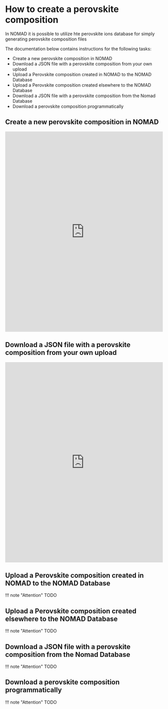 # How to create a perovskite composition
In NOMAD it is possible to utilize hte perovskite ions database for simply generating perovskite composition files

The documentation below contains instructions for the following tasks:

- Create a new perovskite composition in NOMAD
- Download a JSON file with a perovskite composition from your own upload
- Upload a Perovskite composition created in NOMAD to the NOMAD Database
- Upload a Perovskite composition created elsewhere to the NOMAD Database
- Download a JSON file with a perovskite composition from the Nomad Database
- Download a perovskite composition programmatically


<!-- A standarized perovskite composition entry can be created using the ions database.
To create one you would need to follow the steps below in which we will create a Cs<sub>0.05</sub>FA<sub>0.76</sub>MA<sub>0.16</sub>PbBr<sub>1.5</sub>I<sub>1.5</sub>
composition entry: -->

<!-- <iframe src="https://scribehow.com/embed/How_to_Create_a_New_Perovskite_Composition_Upload__HdNr9pn5S_2jFM5Ii4FYkA?removeLogo=true" width="100%" height="640" allowfullscreen frameborder="0"></iframe> -->


## Create a new perovskite composition in NOMAD
<iframe src="https://scribehow.com/shared/Create_a_perovskite_composition_file_in_NOMAD__vKN4StPRTfSEHLIDEYB2Dg" width="100%" height="640" allowfullscreen frameborder="0"></iframe>

## Download a JSON file with a perovskite composition from your own upload
<iframe src="https://scribehow.com/shared/Download_a_JSON_file_with_a_perovksite_composition_from_own_upload__sT5TFXMWQw-XOn9zacWOzA" width="100%" height="640" allowfullscreen frameborder="0"></iframe>


## Upload a Perovskite composition created in NOMAD to the NOMAD Database
!!! note "Attention"
    TODO

## Upload a Perovskite composition created elsewhere to the NOMAD Database
!!! note "Attention"
    TODO

## Download a JSON file with a perovskite composition from the Nomad Database
!!! note "Attention"
    TODO

## Download a perovskite composition programmatically  
!!! note "Attention"
    TODO